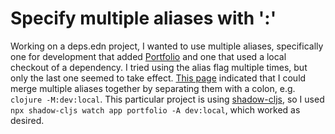 # Specify multiple aliases with ':'

Working on a deps.edn project, I wanted to use multiple aliases, specifically one for development that added [Portfolio](https://github.com/cjohansen/portfolio) and one that used a local checkout of a dependency.
I tried using the alias flag multiple times, but only the last one seemed to take effect.
[This page](https://practical.li/clojure/clojure-cli/defining-aliases/#clojure-exec-tool) indicated that I could merge multiple aliases together by separating them with a colon, e.g. `clojure -M:dev:local`.
This particular project is using [shadow-cljs](https://github.com/thheller/shadow-cljs), so I used `npx shadow-cljs watch app portfolio -A dev:local`, which worked as desired.
